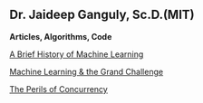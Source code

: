 Dr. Jaideep Ganguly, Sc.D.(MIT)
---

**Articles, Algorithms, Code**

[A Brief History of Machine Learning](https://www.linkedin.com/pulse/brief-history-machine-learning-dr-jaideep-ganguly)

[Machine Learning & the Grand Challenge](https://www.linkedin.com/pulse/machine-learning-grand-challenge-dr-jaideep-ganguly)

[The Perils of Concurrency](https://github.com/jganguly/ml/blob/master/code/concurrency.md)